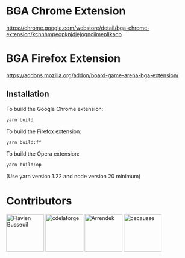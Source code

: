 # BGA Chrome Extension

https://chrome.google.com/webstore/detail/bga-chrome-extension/kchnhmpeopknjdjejognciimepllkacb

# BGA Firefox Extension

https://addons.mozilla.org/addon/board-game-arena-bga-extension/

## Installation

To build the Google Chrome extension:

```bash
yarn build
```

To build the Firefox extension:

```bash
yarn build:ff
```

To build the Opera extension:

```bash
yarn build:op
```

(Use yarn version 1.22 and node version 20 minimum)

# Contributors

<a href=https://github.com/FlavienBusseuil><img src="https://github.com/flavienbusseuil.png"  width="100;" alt="Flavien Busseuil" title="Flavien Busseuil" /></a>
<a href=https://github.com/cdelaforge><img src="https://github.com/cdelaforge.png"  width="100;" alt="cdelaforge" title="Christophe Delaforge" /></a>
<a href=https://github.com/arrendek><img src="https://github.com/arrendek.png"  width="100;" alt="Arrendek" title="Arrendek" /></a>
<a href=https://github.com/cecausse><img src="https://github.com/cecausse.png"  width="100;" alt="cecausse" title="Cédric Causse" /></a>
